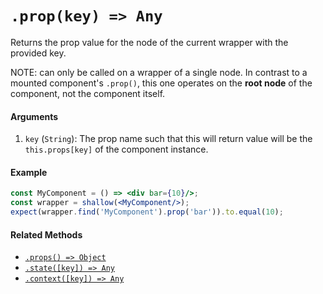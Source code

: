 # `.prop(key) => Any`

Returns the prop value for the node of the current wrapper with the provided key.

NOTE: can only be called on a wrapper of a single node. In contrast to a mounted component's `.prop()`, this one operates on the **root node** of the component, not the component itself.

#### Arguments

1. `key` (`String`): The prop name such that this will return value will be the `this.props[key]`
of the component instance.

#### Example

```jsx
const MyComponent = () => <div bar={10}/>;
const wrapper = shallow(<MyComponent/>);
expect(wrapper.find('MyComponent').prop('bar')).to.equal(10);
```

#### Related Methods

- [`.props() => Object`](props.md)
- [`.state([key]) => Any`](state.md)
- [`.context([key]) => Any`](context.md)
